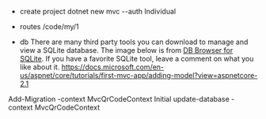 
- create project
dotnet new mvc --auth Individual

- routes
  /code/my/1
  
- db
There are many third party tools you can download to manage and view a SQLite database. The image below is from [DB Browser for SQLite](http://sqlitebrowser.org/). If you have a favorite SQLite tool, leave a comment on what you like about it.
https://docs.microsoft.com/en-us/aspnet/core/tutorials/first-mvc-app/adding-model?view=aspnetcore-2.1

Add-Migration -context MvcQrCodeContext Initial
update-database -context MvcQrCodeContext